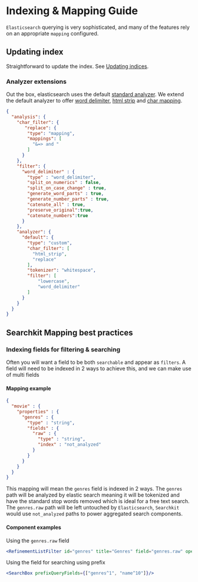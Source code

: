 # Indexing & Mapping Guide
`Elasticsearch` querying is very sophisticated, and many of the features rely on an appropriate `mapping` configured.

## Updating index
Straightforward to update the index. See [Updating indices](https://www.elastic.co/guide/en/elasticsearch/reference/current/indices-update-settings.html).

### Analyzer extensions
Out the box, elasticsearch uses the default [standard analyzer](https://www.elastic.co/guide/en/elasticsearch/reference/current/analysis-standard-analyzer.html). We extend the default analyzer to offer [word delimiter](https://www.elastic.co/guide/en/elasticsearch/reference/current/analysis-word-delimiter-tokenfilter.html), [html strip](https://www.elastic.co/guide/en/elasticsearch/reference/1.4/analysis-htmlstrip-charfilter.html) and [char mapping](https://www.elastic.co/guide/en/elasticsearch/reference/current/analysis-mapping-charfilter.html).

```json
{
  "analysis": {
    "char_filter": {
       "replace": {
        "type": "mapping",
        "mappings": [
          "&=> and "
        ]
      }
    },
    "filter": {
      "word_delimiter" : {
        "type" : "word_delimiter",
        "split_on_numerics" : false,
        "split_on_case_change" : true,
        "generate_word_parts" : true,
        "generate_number_parts" : true,
        "catenate_all" : true,
        "preserve_original":true,
        "catenate_numbers":true
      }
    },
    "analyzer": {
      "default": {
        "type": "custom",
        "char_filter": [
          "html_strip",
          "replace"
        ],
        "tokenizer": "whitespace",
        "filter": [
            "lowercase",
            "word_delimiter"
        ]
      }
    }
  }
}
```

## Searchkit Mapping best practices

### Indexing fields for filtering & searching
Often you will want a field to be both `searchable` and appear as `filters`. A field will need to be indexed in 2 ways to achieve this, and we can make use of multi fields

#### Mapping example
```json
{
  "movie" : {
    "properties" : {
      "genres" : {
        "type" : "string",
        "fields" : {          
          "raw" : {
            "type" : "string",
            "index" : "not_analyzed"
          }
        }
      }
    }
  }
}
```

This mapping will mean the `genres` field is indexed in 2 ways. The `genres` path will be analyzed by elastic search meaning it will be tokenized and have the standard stop words removed which is ideal for a free text search.
The `genres.raw` path will be left untouched by `Elasticsearch`, `Searchkit` would use `not_analyzed` paths to power aggregated search components.

#### Component examples
Using the `genres.raw` field
```jsx
<RefinementListFilter id="genres" title="Genres" field="genres.raw" operator="AND"/>
```
Using the field for searching using prefix
```jsx
<SearchBox prefixQueryFields={["genres^1", "name^10"]}/>
```
